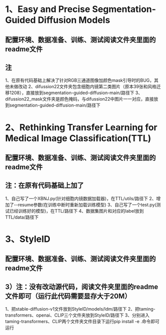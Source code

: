 # 1、Easy and Precise Segmentation-Guided Diffusion Models

## 配置环境、数据准备、训练、测试阅读文件夹里面的readme文件

##  注
1、在原有代码基础上解决了针对RGB三通道图像加颜色mask引导时的BUG，其他未做改动
2、difussion22文件夹包含细胞内镜第二类图片（原本39张和风格迁移1208），直接放到segmentation-guided-diffusion-main/路径下
3、difussion22_mask文件夹是颜色掩码，与difussion22中图片一一对应，直接放到segmentation-guided-diffusion-main/路径下


# 2、Rethinking Transfer Learning for Medical Image Classification(TTL)

##  配置环境、数据准备、训练、测试阅读文件夹里面的readme文件

## 注：在原有代码基础上加了
1、自己写了一个XBNJ.py(针对细胞内镜数据加载器)，在TTL/utils/路径下
2、增加了--resume参数(在训练中断时重新加载训练模型)
3、自己写了一个test.py(测试已经训练好的模型)，在TTL/路径下
4、数据集图片和对应的label放到TTL/data/路径下

# 3、StyleID

##  配置环境、数据准备、训练、测试阅读文件夹里面的readme文件

## 3）注：没有改动源代码，阅读文件夹里面的readme文件即可（运行此代码需要显存大于20M）
1、把stable-diffusion-v1文件放到StyleID/models/ldm/路径下
2、把taming-transformers、openai、CLIP三个文件夹放到StyleID/路径下
3、分别进入taming-transformers、CLIP两个文件夹文件目录下运行pip install -e .命令即可运行


